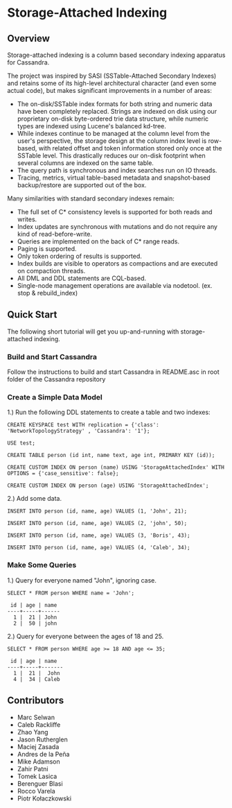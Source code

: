 <!---
 Licensed to the Apache Software Foundation (ASF) under one
 or more contributor license agreements.  See the NOTICE file
 distributed with this work for additional information
 regarding copyright ownership.  The ASF licenses this file
 to you under the Apache License, Version 2.0 (the
 "License"); you may not use this file except in compliance
 with the License.  You may obtain a copy of the License at
 
     http://www.apache.org/licenses/LICENSE-2.0
 
 Unless required by applicable law or agreed to in writing, software
 distributed under the License is distributed on an "AS IS" BASIS,
 WITHOUT WARRANTIES OR CONDITIONS OF ANY KIND, either express or implied.
 See the License for the specific language governing permissions and
 limitations under the License.
-->

# Storage-Attached Indexing

## Overview
Storage-attached indexing is a column based secondary indexing apparatus for Cassandra.

The project was inspired by SASI (SSTable-Attached Secondary Indexes) and retains some of its high-level
architectural character (and even some actual code), but makes significant improvements in a number of areas:

- The on-disk/SSTable index formats for both string and numeric data have been completely replaced. Strings are indexed
  on disk using our proprietary on-disk byte-ordered trie data structure, while numeric types are indexed using Lucene's
  balanced kd-tree.
- While indexes continue to be managed at the column level from the user's perspective, the storage design at the column
  index level is row-based, with related offset and token information stored only once at the SSTable level. This
  drastically reduces our on-disk footprint when several columns are indexed on the same table.
- The query path is synchronous and index searches run on IO threads.
- Tracing, metrics, virtual table-based metadata and snapshot-based backup/restore are supported out of the box.

Many similarities with standard secondary indexes remain:

- The full set of C* consistency levels is supported for both reads and writes.
- Index updates are synchronous with mutations and do not require any kind of read-before-write.
- Queries are implemented on the back of C* range reads.
- Paging is supported.
- Only token ordering of results is supported.
- Index builds are visible to operators as compactions and are executed on compaction threads.
- All DML and DDL statements are CQL-based.
- Single-node management operations are available via nodetool. (ex. stop & rebuild_index)

## Quick Start

The following short tutorial will get you up-and-running with storage-attached indexing.

### Build and Start Cassandra

Follow the instructions to build and start Cassandra in README.asc in root folder of the Cassandra repository

### Create a Simple Data Model

1.) Run the following DDL statements to create a table and two indexes:

`CREATE KEYSPACE test WITH replication = {'class': 'NetworkTopologyStrategy' , 'Cassandra': '1'};`

`USE test;`

`CREATE TABLE person (id int, name text, age int, PRIMARY KEY (id));`

`CREATE CUSTOM INDEX ON person (name) USING 'StorageAttachedIndex' WITH OPTIONS = {'case_sensitive': false};`

`CREATE CUSTOM INDEX ON person (age) USING 'StorageAttachedIndex';`

2.) Add some data.

`INSERT INTO person (id, name, age) VALUES (1, 'John', 21);`

`INSERT INTO person (id, name, age) VALUES (2, 'john', 50);`

`INSERT INTO person (id, name, age) VALUES (3, 'Boris', 43);`

`INSERT INTO person (id, name, age) VALUES (4, 'Caleb', 34);`

### Make Some Queries

1.) Query for everyone named "John", ignoring case.

`SELECT * FROM person WHERE name = 'John';`

```
 id | age | name
----+-----+------
  1 |  21 | John
  2 |  50 | john
```

2.) Query for everyone between the ages of 18 and 25.

`SELECT * FROM person WHERE age >= 18 AND age <= 35;`

```
 id | age | name
----+-----+-------
  1 |  21 |  John
  4 |  34 | Caleb
```

## Contributors

- Marc Selwan
- Caleb Rackliffe
- Zhao Yang
- Jason Rutherglen
- Maciej Zasada
- Andres de la Peña
- Mike Adamson
- Zahir Patni
- Tomek Lasica
- Berenguer Blasi
- Rocco Varela
- Piotr Kołaczkowski
